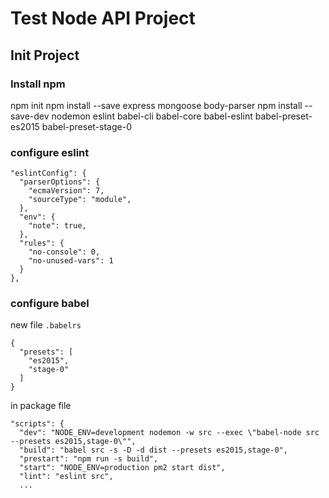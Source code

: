 # Test Node API Project
## Init Project

### Install npm
npm init
npm install --save express mongoose body-parser
npm install --save-dev nodemon eslint babel-cli babel-core babel-eslint babel-preset-es2015 babel-preset-stage-0

### configure eslint
```
"eslintConfig": {
  "parserOptions": {
    "ecmaVersion": 7,
    "sourceType": "module",
  },
  "env": {
    "note": true,
  },
  "rules": {
    "no-console": 0,
    "no-unused-vars": 1
  }
},
```

### configure babel
new file `.babelrs`
```
{
  "presets": [
    "es2015",
    "stage-0"
  ]
}
```
in package file
```
"scripts": {
  "dev": "NODE_ENV=development nodemon -w src --exec \"babel-node src --presets es2015,stage-0\"",
  "build": "babel src -s -D -d dist --presets es2015,stage-0",
  "prestart": "npm run -s build",
  "start": "NODE_ENV=production pm2 start dist",
  "lint": "eslint src",
  ...
```
